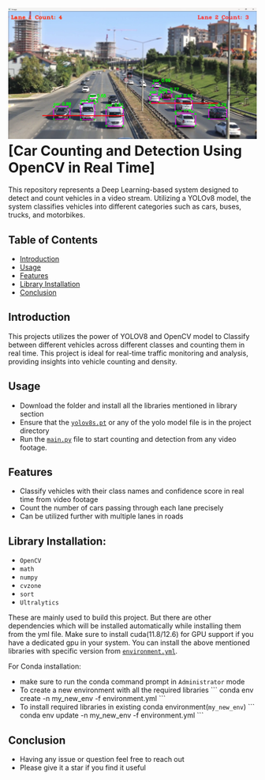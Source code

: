 # ![Car Detection & Counter Logo](https://github.com/Ghost-141/Car_Detection_Counter/blob/main/cover.png)[Car Counting and Detection Using OpenCV in Real Time]
This repository represents a Deep Learning-based system designed to detect and count vehicles in a video stream. Utilizing a YOLOv8 model, the system classifies vehicles into different categories such as cars, buses, trucks, and motorbikes. 

## Table of Contents
- [Introduction](#introduction)
- [Usage](#usage)
- [Features](#features)
- [Library Installation](#library-installation)
- [Conclusion](#conclusion)

## Introduction
This projects utilizes the power of YOLOV8 and OpenCV model  to Classify between different vehicles across different classes and counting them in real time. This project is ideal for real-time traffic monitoring and analysis, providing insights into vehicle counting and density.

## Usage
- Download the folder and install all the libraries mentioned in library section
- Ensure that the [`yolov8s.pt`](yolov8s.pt) or any of the yolo model file is in the project directory
- Run the [`main.py`](main.py) file to start counting and detection from any video footage.
   
## Features
- Classify vehicles with their class names and confidence score in real time from video footage
- Count the number of cars passing through each lane precisely
- Can be utilized further with multiple lanes in roads

## Library Installation:  
- `OpenCV`
- `math`
- `numpy`
- `cvzone`
- `sort`
- `Ultralytics` 

These are mainly used to build this project. But there are other dependencies which will be installed automatically while installing them from the yml file. Make sure to install cuda(11.8/12.6) for GPU support if you have a dedicated gpu in your system. You can install the above mentioned libraries with specific version from [`environment.yml`](environment.yml).

For Conda installation:
- make sure to run the conda command prompt in `Administrator` mode 
- To create a new environment with all the required libraries
\`\`\`
conda env create -n my_new_env -f environment.yml
\`\`\`
- To install required libraries in existing conda environment(`my_new_env`) 
\`\`\`
conda env update -n my_new_env -f environment.yml
\`\`\`
## Conclusion
- Having any issue or question feel free to reach out
- Please give it a star if you find it useful


